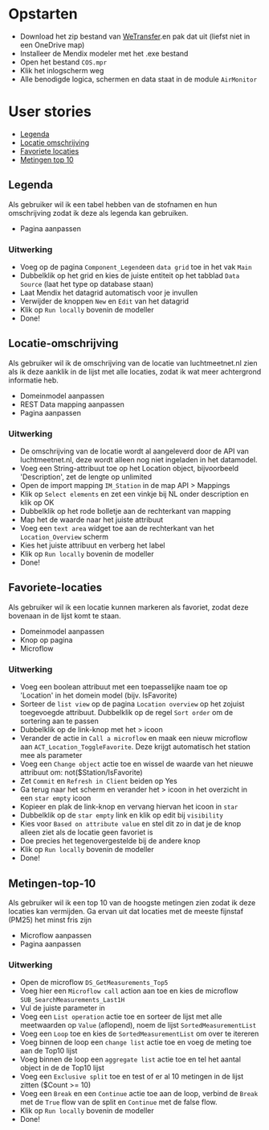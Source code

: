 # Opstarten
* Download het zip bestand van [WeTransfer](https://we.tl/t-axNGEGaOPh).en pak dat uit (liefst niet in een OneDrive map)
* Installeer de Mendix modeler met het .exe bestand
* Open het bestand `COS.mpr`
* Klik het inlogscherm weg
* Alle benodigde logica, schermen en data staat in de module `AirMonitor`

# User stories
* [Legenda](#Legenda)
* [Locatie omschrijving](#Locatie-omschrijving)
* [Favoriete locaties](##Favoriete-locaties)
* [Metingen top 10](##Metingen-top-10)

## Legenda
Als gebruiker wil ik een tabel hebben van de stofnamen en hun omschrijving zodat ik deze als legenda kan gebruiken.
- Pagina aanpassen

### Uitwerking
- Voeg op de pagina `Component_Legend`een `data grid` toe in het vak `Main`
- Dubbelklik op het grid en kies de juiste entiteit op het tabblad `Data Source` (laat het type op database staan)
- Laat Mendix het datagrid automatisch voor je invullen
- Verwijder de knoppen `New` en `Edit` van het datagrid
- Klik op `Run locally` bovenin de modeller
- Done!

## Locatie-omschrijving
Als gebruiker wil ik de omschrijving van de locatie van luchtmeetnet.nl zien als ik deze aanklik in de lijst met alle locaties, zodat ik wat meer achtergrond informatie heb.
- Domeinmodel aanpassen
- REST Data mapping aanpassen
- Pagina aanpassen

### Uitwerking
- De omschrijving van de locatie wordt al aangeleverd door de API van luchtmeetnet.nl, deze wordt alleen nog niet ingeladen in het datamodel.
- Voeg een String-attribuut toe op het Location object, bijvoorbeeld 'Description', zet de lengte op unlimited
- Open de import mapping `IM_Station` in de map API > Mappings
- Klik op `Select elements` en zet een vinkje bij NL onder description en klik op OK
- Dubbelklik op het rode bolletje aan de rechterkant van mapping
- Map het de waarde naar het juiste attribuut
- Voeg een `text area` widget toe aan de rechterkant van het `Location_Overview` scherm
- Kies het juiste attribuut en verberg het label
- Klik op `Run locally` bovenin de modeller
- Done!

## Favoriete-locaties
Als gebruiker wil ik een locatie kunnen markeren als favoriet, zodat deze bovenaan in de lijst komt te staan.
- Domeinmodel aanpassen
- Knop op pagina
- Microflow

### Uitwerking
- Voeg een boolean attribuut met een toepasselijke naam toe op 'Location' in het domein model (bijv. IsFavorite)
- Sorteer de `list view` op de pagina `Location overview` op het zojuist toegevoegde attribuut. Dubbelklik op de regel `Sort order` om de sortering aan te passen
- Dubbelklik op de link-knop met het > icoon
- Verander de actie in `Call a microflow` en maak een nieuw microflow aan `ACT_Location_ToggleFavorite`. Deze krijgt automatisch het station mee als parameter
- Voeg een `Change object` actie toe en wissel de waarde van het nieuwe attribuut om: not($Station/IsFavorite)
- Zet `Commit`  en `Refresh in Client` beiden op Yes
- Ga terug naar het scherm en verander het > icoon in het overzicht in een `star empty` icoon
- Kopieer en plak de link-knop en vervang hiervan het icoon in `star`
- Dubbelklik op de `star empty` link en klik op edit bij `visibility` 
- Kies voor `Based on attribute value` en stel dit zo in dat je de knop alleen ziet als de locatie geen favoriet is
- Doe precies het tegenovergestelde bij de andere knop
- Klik op `Run locally` bovenin de modeller
- Done!
	
## Metingen-top-10
Als gebruiker wil ik een top 10 van de hoogste metingen zien zodat ik deze locaties kan vermijden.
Ga ervan uit dat locaties met de meeste fijnstaf (PM25) het minst fris zijn
- Microflow aanpassen
- Pagina aanpassen

### Uitwerking
- Open de microflow `DS_GetMeasurements_Top5`
- Voeg hier een `Microflow call` action aan toe en kies de microflow `SUB_SearchMeasurements_Last1H`
- Vul de juiste parameter in
- Voeg een `List operation` actie toe en sorteer de lijst met alle meetwaarden op `Value` (aflopend), noem de lijst `SortedMeasurementList`
- Voeg een `Loop` toe en kies de `SortedMeasurementList` om over te itereren
- Voeg binnen de loop een `change list` actie toe en voeg de meting toe aan de Top10 lijst
- Voeg binnen de loop een `aggregate list` actie toe en tel het aantal object in de de Top10 lijst
- Voeg een `Exclusive split` toe en test of er al 10 metingen in de lijst zitten ($Count >= 10)
- Voeg een `Break` en een `Continue` actie toe aan de loop, verbind de `Break` met de `True` flow van de split en `Continue` met de false flow.
- Klik op `Run locally` bovenin de modeller
- Done!
